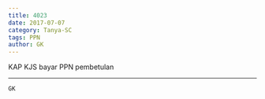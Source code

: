 ```yaml
---
title: 4023
date: 2017-07-07
category: Tanya-SC
tags: PPN
author: GK
---
```


KAP KJS bayar PPN pembetulan

---



`GK`
